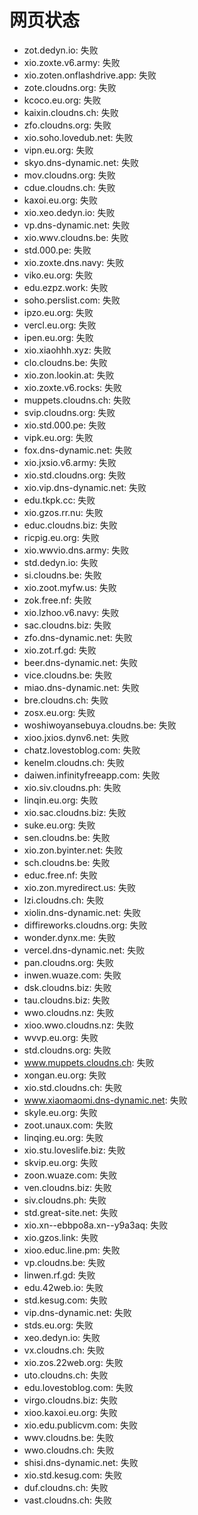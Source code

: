 # 网页状态
- zot.dedyn.io: 失败
- xio.zoxte.v6.army: 失败
- xio.zoten.onflashdrive.app: 失败
- zote.cloudns.org: 失败
- kcoco.eu.org: 失败
- kaixin.cloudns.ch: 失败
- zfo.cloudns.org: 失败
- xio.soho.lovedub.net: 失败
- vipn.eu.org: 失败
- skyo.dns-dynamic.net: 失败
- mov.cloudns.org: 失败
- cdue.cloudns.ch: 失败
- kaxoi.eu.org: 失败
- xio.xeo.dedyn.io: 失败
- vp.dns-dynamic.net: 失败
- xio.wwv.cloudns.be: 失败
- std.000.pe: 失败
- xio.zoxte.dns.navy: 失败
- viko.eu.org: 失败
- edu.ezpz.work: 失败
- soho.perslist.com: 失败
- ipzo.eu.org: 失败
- vercl.eu.org: 失败
- ipen.eu.org: 失败
- xio.xiaohhh.xyz: 失败
- clo.cloudns.be: 失败
- xio.zon.lookin.at: 失败
- xio.zoxte.v6.rocks: 失败
- muppets.cloudns.ch: 失败
- svip.cloudns.org: 失败
- xio.std.000.pe: 失败
- vipk.eu.org: 失败
- fox.dns-dynamic.net: 失败
- xio.jxsio.v6.army: 失败
- xio.std.cloudns.org: 失败
- xio.vip.dns-dynamic.net: 失败
- edu.tkpk.cc: 失败
- xio.gzos.rr.nu: 失败
- educ.cloudns.biz: 失败
- ricpig.eu.org: 失败
- xio.wwvio.dns.army: 失败
- std.dedyn.io: 失败
- si.cloudns.be: 失败
- xio.zoot.myfw.us: 失败
- zok.free.nf: 失败
- xio.lzhoo.v6.navy: 失败
- sac.cloudns.biz: 失败
- zfo.dns-dynamic.net: 失败
- xio.zot.rf.gd: 失败
- beer.dns-dynamic.net: 失败
- vice.cloudns.be: 失败
- miao.dns-dynamic.net: 失败
- bre.cloudns.ch: 失败
- zosx.eu.org: 失败
- woshiwoyansebuya.cloudns.be: 失败
- xioo.jxios.dynv6.net: 失败
- chatz.lovestoblog.com: 失败
- kenelm.cloudns.ch: 失败
- daiwen.infinityfreeapp.com: 失败
- xio.siv.cloudns.ph: 失败
- linqin.eu.org: 失败
- xio.sac.cloudns.biz: 失败
- suke.eu.org: 失败
- sen.cloudns.be: 失败
- xio.zon.byinter.net: 失败
- sch.cloudns.be: 失败
- educ.free.nf: 失败
- xio.zon.myredirect.us: 失败
- lzi.cloudns.ch: 失败
- xiolin.dns-dynamic.net: 失败
- diffireworks.cloudns.org: 失败
- wonder.dynx.me: 失败
- vercel.dns-dynamic.net: 失败
- pan.cloudns.org: 失败
- inwen.wuaze.com: 失败
- dsk.cloudns.biz: 失败
- tau.cloudns.biz: 失败
- wwo.cloudns.nz: 失败
- xioo.wwo.cloudns.nz: 失败
- wvvp.eu.org: 失败
- std.cloudns.org: 失败
- www.muppets.cloudns.ch: 失败
- xongan.eu.org: 失败
- xio.std.cloudns.ch: 失败
- www.xiaomaomi.dns-dynamic.net: 失败
- skyle.eu.org: 失败
- zoot.unaux.com: 失败
- linqing.eu.org: 失败
- xio.stu.loveslife.biz: 失败
- skvip.eu.org: 失败
- zoon.wuaze.com: 失败
- ven.cloudns.biz: 失败
- siv.cloudns.ph: 失败
- std.great-site.net: 失败
- xio.xn--ebbpo8a.xn--y9a3aq: 失败
- xio.gzos.link: 失败
- xioo.educ.line.pm: 失败
- vp.cloudns.be: 失败
- linwen.rf.gd: 失败
- edu.42web.io: 失败
- std.kesug.com: 失败
- vip.dns-dynamic.net: 失败
- stds.eu.org: 失败
- xeo.dedyn.io: 失败
- vx.cloudns.ch: 失败
- xio.zos.22web.org: 失败
- uto.cloudns.ch: 失败
- edu.lovestoblog.com: 失败
- virgo.cloudns.biz: 失败
- xioo.kaxoi.eu.org: 失败
- xio.edu.publicvm.com: 失败
- wwv.cloudns.be: 失败
- wwo.cloudns.ch: 失败
- shisi.dns-dynamic.net: 失败
- xio.std.kesug.com: 失败
- duf.cloudns.ch: 失败
- vast.cloudns.ch: 失败

